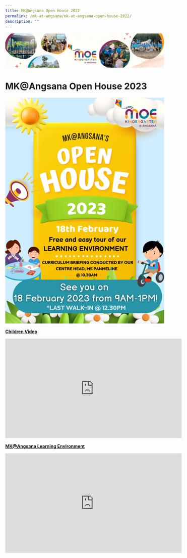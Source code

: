```yaml
---
title: MK@Angsana Open House 2022
permalink: /mk-at-angsana/mk-at-angsana-open-house-2022/
description: ""
---
```

![](/images/MK-Angsana.jpg)

MK@Angsana Open House 2023
==========================

![MK Poster](/images/MK%20Poster%202023.png)

<u><b>Children Video</b></u>

<iframe width="560" height="315" src="https://www.youtube.com/embed/-MU3AReEgbQ" title="YouTube video player" frameborder="0" allow="accelerometer; autoplay; clipboard-write; encrypted-media; gyroscope; picture-in-picture" allowfullscreen></iframe>

<u><b>**MK@Angsana Learning Environment**</b></u>

<iframe width="560" height="315" src="https://www.youtube.com/embed/hTxzSBftLcU" title="YouTube video player" frameborder="0" allow="accelerometer; autoplay; clipboard-write; encrypted-media; gyroscope; picture-in-picture; web-share" allowfullscreen></iframe>